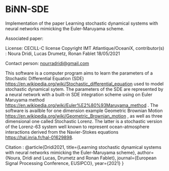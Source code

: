 # BiNN-SDE

Implementation of the paper Learning stochastic dynamical systems with neural networks mimicking the Euler-Maruyama scheme.

Associated paper:

License: CECILL-C license Copyright IMT Atlantique/OceaniX,
contributor(s) : Noura Dridi, Lucas Drumetz, Ronan Fablet 18/05/2021

Contact person: nourradridi@gmail.com

This software is a computer program aims to learn the parameters of a Stochastic Differential Equation (SDE) https://en.wikipedia.org/wiki/Stochastic_differential_equation used to model stochastic dynamical sytem. The parameters of the SDE are represented by a neural network with a built-in SDE integration scheme using on Euler Maruyama method https://en.wikipedia.org/wiki/Euler%E2%80%93Maruyama_method .
The software is availble for one dimension example Geometric Brownian Motion https://en.wikipedia.org/wiki/Geometric_Brownian_motion , as well as three dimensional one called Stochastic Lorenz. The latter is a stochastic version of the Lorenz-63 system well known to represent ocean-atmosphere interactions derived from the Navier-Stokes equations https://hal.inria.fr/hal-01629898. 


Citation :
@article{Dridi2021,
  title={Learning stochastic dynamical systems with neural networks mimicking the Euler-Maruyama scheme},
  author={Noura, Dridi and Lucas, Drumetz and Ronan Fablet},
  journal={European Signal Processing Conference, EUSIPCO},
  year={2021}
}


